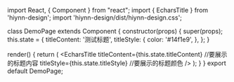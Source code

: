 import React, { Component } from "react";
import { EcharsTitle } from 'hiynn-design';
import 'hiynn-design/dist/hiynn-design.css';

class DemoPage extends Component {
  constructor(props) {
    super(props);
    this.state = {
      titleContent: '测试标题',
      titleStyle: {
        color: '#14f1e9',
      },
    };
  }
   
  render() {
    return (
          <EcharsTitle
            titleContent={this.state.titleContent} //要展示的标题内容
            titleStyle={this.state.titleStyle} //要展示的标题颜色
          />
    );
  }
}
export default DemoPage;
